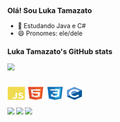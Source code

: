### Olá! Sou Luka Tamazato

- 🌱 Estudando Java e C#
- 😄 Pronomes: ele/dele

<div>
  <h3 style: bold;>Luka Tamazato's GitHub stats</h3>
  <img src="https://github-readme-stats.vercel.app/api?username=LukaTamazato&show_icons=true&theme=vision-friendly-dark">
</div>
<br>
<div style="display: inline_block"><br>
  <img align="center" alt="Luka-Js" height="30" width="40" src="https://raw.githubusercontent.com/devicons/devicon/master/icons/javascript/javascript-plain.svg">
  <img align="center" alt="Luka-HTML" height="30" width="40" src="https://raw.githubusercontent.com/devicons/devicon/master/icons/html5/html5-original.svg">
  <img align="center" alt="Luka-CSS" height="30" width="40" src="https://raw.githubusercontent.com/devicons/devicon/master/icons/css3/css3-original.svg">
  <img align="center" alt="Luka-C" height="30" width="40" src="https://raw.githubusercontent.com/devicons/devicon/master/icons/c/c-original.svg">
</div>
<br>
<div> 
  <a href="https://www.instagram.com/luka.tamazato.21/" target="_blank"><img src="https://img.shields.io/badge/-Instagram-%23E4405F?style=for-the-badge&logo=instagram&logoColor=white" target="_blank"></a>
  <a href = "mailto:lukaejitamazato@gmail.com"><img src="https://img.shields.io/badge/-Gmail-%23333?style=for-the-badge&logo=gmail&logoColor=white" target="_blank"></a>
  <a href="https://www.linkedin.com/in/luka-tamazato-436b60224/" target="_blank"><img src="https://img.shields.io/badge/-LinkedIn-%230077B5?style=for-the-badge&logo=linkedin&logoColor=white" target="_blank"></a> 
</div>

